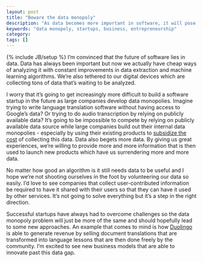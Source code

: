 ```yaml
---
layout: post
title: "Beware the data monopoly"
description: "As data becomes more important in software, it will pose a challenge for startups that don't have access to this data."
keywords: "data monopoly, startups, business, entrepreneurship"
category: 
tags: []
---
```

{% include JB/setup %}
I’m convinced that the future of software lies in data. Data has always been important but now we actually have cheap ways of analyzing it with constant improvements in data extraction and machine learning algorithms. We’re also tethered to our digital devices which are collecting tons of data that’s waiting to be analyzed.

I worry that it’s going to get increasingly more difficult to build a software startup in the future as large companies develop data monopolies. Imagine trying to write language translation software without having access to Google’s data? Or trying to do audio transcription by relying on publicly available data? It’s going to be impossible to compete by relying on publicly available data source while large companies build out their internal data monopolies - especially by using their existing products to <a href="http://www.infoworld.com/t/data-management/google-wants-your-phonemes-539" target="_blank">subsidize the cost</a> of collecting this data. Data also begets more data. By giving us great experiences, we’re willing to provide more and more information that is then used to launch new products which have us surrendering more and more data.

No matter how good an algorithm is it still needs data to be useful and I hope we’re not shooting ourselves in the foot by volunteering our data so easily. I’d love to see companies that collect user-contributed information be required to have it shared with their users so that they can have it used by other services. It’s not going to solve everything but it’s a step in the right direction.

Successful startups have always had to overcome challenges so the data monopoly problem will just be more of the same and should hopefully lead to some new approaches. An example that comes to mind is how <a href="http://www.duolingo.com/" target="_blank">Duolingo</a> is able to generate revenue by selling document translations that are transformed into language lessons that are then done freely by the community. I’m excited to see new business models that are able to innovate past this data gap.